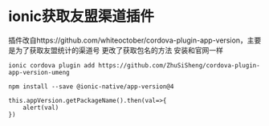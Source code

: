 #  ionic获取友盟渠道插件
插件改自https://github.com/whiteoctober/cordova-plugin-app-version，主要是为了获取友盟统计的渠道号
更改了获取包名的方法 安装和官网一样 
```
ionic cordova plugin add https://github.com/ZhuSiSheng/cordova-plugin-app-version-umeng

npm install --save @ionic-native/app-version@4

this.appVersion.getPackageName().then(val=>{
    alert(val)
})
```
